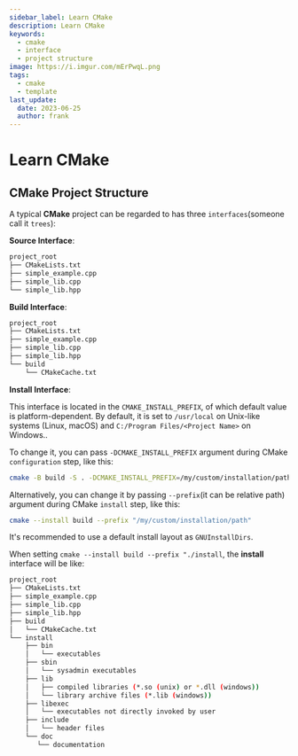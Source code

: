 ```yaml
---
sidebar_label: Learn CMake
description: Learn CMake
keywords:
  - cmake
  - interface
  - project structure
image: https://i.imgur.com/mErPwqL.png
tags:
  - cmake
  - template
last_update:
  date: 2023-06-25
  author: frank
---
```


# Learn CMake

## CMake Project Structure

A typical **CMake** project can be regarded to has three `interfaces`(someone call it `trees`):

**Source Interface**:

```sh
project_root
├── CMakeLists.txt
├── simple_example.cpp
├── simple_lib.cpp
└── simple_lib.hpp
```

**Build Interface**:

```sh
project_root
├── CMakeLists.txt
├── simple_example.cpp
├── simple_lib.cpp
├── simple_lib.hpp
└── build
    └── CMakeCache.txt
```

**Install Interface**:

This interface is located in the `CMAKE_INSTALL_PREFIX`, of which default value is platform-dependent. By default, it is set to `/usr/local` on Unix-like systems (Linux, macOS) and `C:/Program Files/<Project Name>` on Windows..

To change it, you can pass `-DCMAKE_INSTALL_PREFIX` argument during CMake `configuration` step, like this:

```sh
cmake -B build -S . -DCMAKE_INSTALL_PREFIX=/my/custom/installation/path
```

Alternatively, you can change it by passing `--prefix`(it can be relative path) argument during CMake `install` step, like this:

```sh
cmake --install build --prefix "/my/custom/installation/path"
```

It's recommended to use a default install layout as `GNUInstallDirs`.

When setting `cmake --install build --prefix "./install`, the **install** interface will be like:

```sh
project_root
├── CMakeLists.txt
├── simple_example.cpp
├── simple_lib.cpp
├── simple_lib.hpp
├── build
│   └── CMakeCache.txt
└── install
    ├── bin
    │   └── executables
    ├── sbin
    │   └── sysadmin executables
    ├── lib
    │   ├── compiled libraries (*.so (unix) or *.dll (windows))
    │   └── library archive files (*.lib (windows))
    ├── libexec
    │   └── executables not directly invoked by user
    ├── include
    │   └── header files
    └── doc
       └── documentation
```

